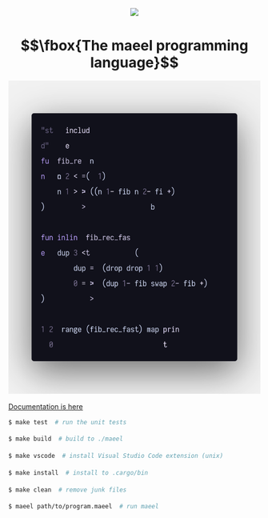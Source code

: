 <p align="center">
    <img src="./maeel.png" />
</p>

# $$\fbox{The maeel programming language}$$

![](./preview.png)


[Documentation is here](docs/README.md)



```sh
$ make test  # run the unit tests

$ make build  # build to ./maeel

$ make vscode  # install Visual Studio Code extension (unix)

$ make install  # install to .cargo/bin

$ make clean  # remove junk files

$ maeel path/to/program.maeel  # run maeel
```
